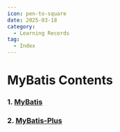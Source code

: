 ```yaml
---
icon: pen-to-square
date: 2025-03-18
category:
  - Learning Records
tag:
  - Index
---
```


# MyBatis Contents
### 1. [MyBatis](1.md)
### 2. [MyBatis-Plus](2.md)

